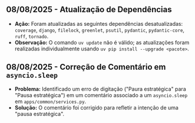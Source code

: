 ## 08/08/2025 - Atualização de Dependências

- **Ação:** Foram atualizadas as seguintes dependências desatualizadas: `coverage`, `django`, `filelock`, `greenlet`, `psutil`, `pydantic`, `pydantic-core`, `ruff`, `tornado`.
- **Observação:** O comando `uv update` não é válido; as atualizações foram realizadas individualmente usando `uv pip install --upgrade <pacote>`.

## 08/08/2025 - Correção de Comentário em `asyncio.sleep`

- **Problema:** Identificado um erro de digitação ("Paura estratégica" para "Pausa estratégica") em um comentário associado a um `asyncio.sleep` em `apps/common/services.py`.
- **Solução:** O comentário foi corrigido para refletir a intenção de uma "pausa estratégica".
